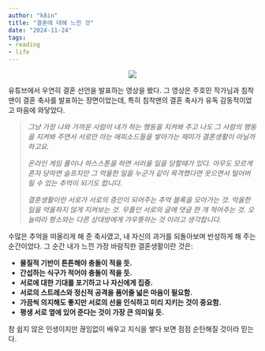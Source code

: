 ```yaml
---
author: "k8in"
title: "결혼에 대해 느낀 것"
date: "2024-11-24"
tags: 
- reading
- life
---
```

<div align="center">
<img src="/2024/soulmate.jpg" />
</div>

유튜브에서 우연히 결혼 선언을 발표하는 영상을 봤다. 그 영상은 주호민 작가님과 침착맨이 결혼 축사를 발표하는 장면이었는데, 특히 침착맨의 결혼 축사가 유독 감동적이었고 마음에 와닿았다.
> 
>  _그냥 가장 나와 가까운 사람이 내가 하는 행동을 지켜봐 주고 나도 그 사람의 행동을 지켜봐 주면서 서로만 아는 애피소드들을 쌓아가는 재미가 결혼생활이 아닐까 하고요._
> 
> _온라인 게임 롤이나 하스스톤을 하면 서러울 일을 당할때가 있다. 아무도 모르게 혼자 당하면 슬프지만 그 억울한 일을 누군가 같이 목격했다면 웃으면서 털어버릴 수 있는 추억이 되기도 합니다._
> 
> _결혼생활이란 서로가 서로의 증인이 되어주는 추억 블록을 모아가는 것._
> _억울한 일을 억울하지 않게 지켜보는 것._
> _무플인 서로의 글에 댓글 한 개 적어주는 것._
> _오늘따라 평소와는 다른 상대방에게 갸우뚱하는 것 이라고 생각합니다._

수많은 추억을 떠올리게 해 준 축사였고, 내 자신의 과거를 되돌아보며 반성하게 해 주는 순간이었다. 그 순간 내가 느낀 가장 바람직한 결혼생활이란 것은:

* __물질적 기반이 튼튼해야 충돌이 적을 듯.__
* __간섭하는 식구가 적어야 충돌이 적을 듯.__
* __서로에 대한 기대를 포기하고 나 자신에게 집중.__
* __서로의 스트레스와 정신적 공격을 품어줄 넓은 마음이 필요함.__
* __가끔씩 의지해도 좋지만 서로의 선을 인식하고 미리 지키는 것이 중요함.__
* __평생 서로 옆에 있어 준다는 것이 가장 큰 의미일 듯.__

참 쉽지 않은 인생이지만 끊임없이 배우고 지식을 쌓다 보면 점점 순탄해질 것이라 믿는다.